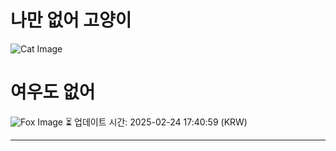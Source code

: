 
# 나만 없어 고양이

![Cat Image](https://cdn2.thecatapi.com/images/XLLAS_R9F.jpg)

# 여우도 없어
![Fox Image](https://randomfox.ca/images/4.jpg)
⏳ 업데이트 시간: 2025-02-24 17:40:59 (KRW)

---

